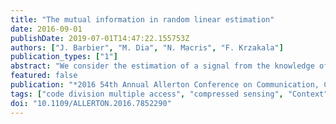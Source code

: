 ```yaml
---
title: "The mutual information in random linear estimation"
date: 2016-09-01
publishDate: 2019-07-01T14:47:22.155753Z
authors: ["J. Barbier", "M. Dia", "N. Macris", "F. Krzakala"]
publication_types: ["1"]
abstract: "We consider the estimation of a signal from the knowledge of its noisy linear random Gaussian projections, a problem relevant in compressed sensing, sparse superposition codes or code division multiple access just to cite few. There has been a number of works considering the mutual information for this problem using the heuristic replica method from statistical physics. Here we put these considerations on a firm rigorous basis. First, we show, using a Guerra-type interpolation, that the replica formula yields an upper bound to the exact mutual information. Secondly, for many relevant practical cases, we present a converse lower bound via a method that uses spatial coupling, state evolution analysis and the I-MMSE theorem. This yields, in particular, a single letter formula for the mutual information and the minimal-mean-square error for random Gaussian linear estimation of all discrete bounded signals."
featured: false
publication: "*2016 54th Annual Allerton Conference on Communication, Control, and Computing (Allerton)*"
tags: ["code division multiple access", "compressed sensing", "Context", "discrete bounded signals", "Estimation", "Guerra-type interpolation", "heuristic replica method", "I-MMSE theorem", "Integrated circuits", "least mean squares methods", "minimal-mean-square error", "Multiaccess communication", "Mutual information", "noisy linear random Gaussian projections", "Physics", "random Gaussian linear estimation", "random linear estimation", "sparse superposition codes", "spatial coupling", "state evolution analysis", "statistical physics", "Upper bound"]
doi: "10.1109/ALLERTON.2016.7852290"
---
```


